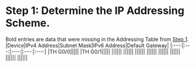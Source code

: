 # Step 1: Determine the IP Addressing Scheme.

Bold entries are data that were missing in the Addressing Table from [Step 1]().
|Device|IPv4 Address|Subnet Mask|IPv6 Address|Default Gateway|
|:---:|:---:|:---:|:---:|:---:|
|TH G0/0|||||
|TH G0/1|||||
||||||
||||||
||||||
||||||
||||||
||||||
||||||
||||||




